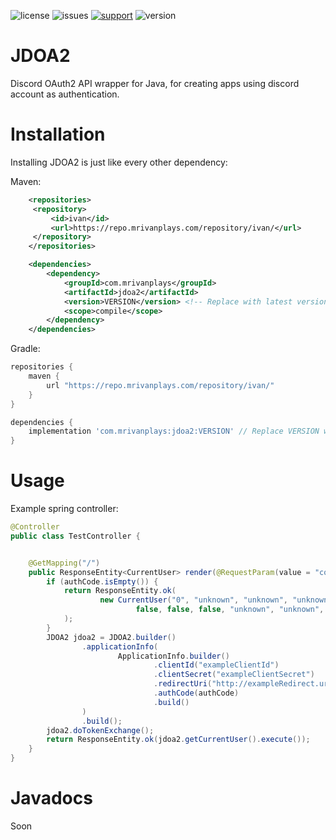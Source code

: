 ![license](https://img.shields.io/github/license/MrIvanPlays/JDOA2.svg?style=for-the-badge)
![issues](https://img.shields.io/github/issues/MrIvanPlays/JDOA2.svg?style=for-the-badge)
[![support](https://img.shields.io/discord/493674712334073878.svg?colorB=Blue&logo=discord&label=Support&style=for-the-badge)](https://mrivanplays.com/discord)
![version](https://img.shields.io/maven-metadata/v?color=blue&label=latest%20version&metadataUrl=https%3A%2F%2Frepo.mrivanplays.com%2Frepository%2Fivan%2Fcom%2Fmrivanplays%2FJDOA2%2Fmaven-metadata.xml&style=for-the-badge)
# JDOA2

Discord OAuth2 API wrapper for Java, for creating apps using discord account as authentication.

# Installation

Installing JDOA2 is just like every other dependency:

Maven:
```xml
    <repositories>
     <repository>
         <id>ivan</id>
         <url>https://repo.mrivanplays.com/repository/ivan/</url>
     </repository>
    </repositories>

    <dependencies>
        <dependency>
            <groupId>com.mrivanplays</groupId>
            <artifactId>jdoa2</artifactId>
            <version>VERSION</version> <!-- Replace with latest version -->
            <scope>compile</scope>
        </dependency>
    </dependencies>
```

Gradle:
```groovy
repositories {
    maven {
        url "https://repo.mrivanplays.com/repository/ivan/"
    }
}

dependencies {
    implementation 'com.mrivanplays:jdoa2:VERSION' // Replace VERSION with latest version
}
```

# Usage

Example spring controller: 
```java
@Controller
public class TestController {


    @GetMapping("/")
    public ResponseEntity<CurrentUser> render(@RequestParam(value = "code", required = false, defaultValue = "") String authCode) {
        if (authCode.isEmpty()) {
            return ResponseEntity.ok(
                    new CurrentUser("0", "unknown", "unknown", "unknown",
                            false, false, false, "unknown", "unknown", 0)
            );
        }
        JDOA2 jdoa2 = JDOA2.builder()
                .applicationInfo(
                        ApplicationInfo.builder()
                                .clientId("exampleClientId")
                                .clientSecret("exampleClientSecret")
                                .redirectUri("http://exampleRedirect.uri/")
                                .authCode(authCode)
                                .build()
                )
                .build();
        jdoa2.doTokenExchange();
        return ResponseEntity.ok(jdoa2.getCurrentUser().execute());
    }
}
```

# Javadocs
Soon